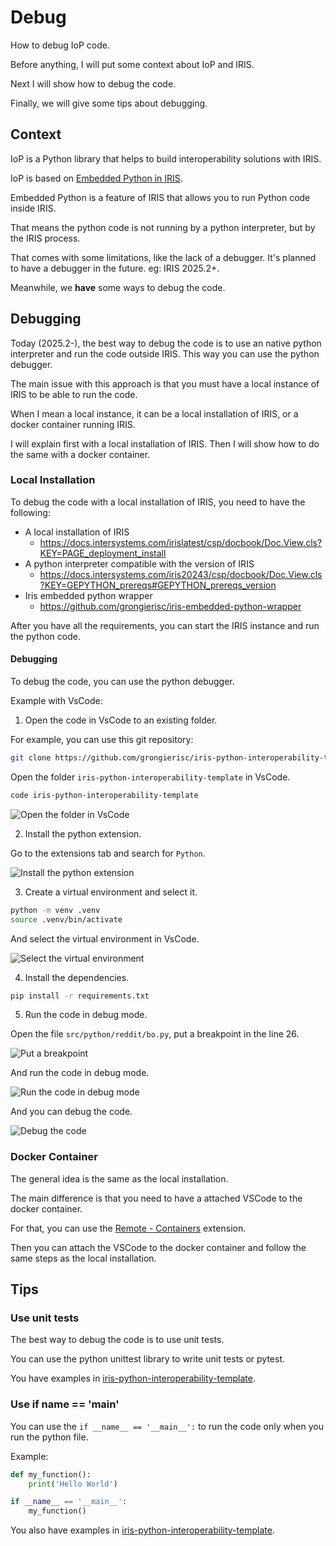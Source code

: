 # Debug

How to debug IoP code. 

Before anything, I will put some context about IoP and IRIS.

Next I will show how to debug the code.

Finally, we will give some tips about debugging.

## Context

IoP is a Python library that helps to build interoperability solutions with IRIS.

IoP is based on [Embedded Python in IRIS](https://docs.intersystems.com/iris20243/csp/docbook/DocBook.UI.Page.cls?KEY=AFL_epython).

Embedded Python is a feature of IRIS that allows you to run Python code inside IRIS.

That means the python code is not running by a python interpreter, but by the IRIS process.

That comes with some limitations, like the lack of a debugger. It's planned to have a debugger in the future. eg: IRIS 2025.2+.

Meanwhile, we **have** some ways to debug the code.

## Debugging

Today (2025.2-), the best way to debug the code is to use an native python interpreter and run the code outside IRIS. This way you can use the python debugger.

The main issue with this approach is that you must have a local instance of IRIS to be able to run the code.

When I mean a local instance, it can be a local installation of IRIS, or a docker container running IRIS.

I will explain first with a local installation of IRIS. Then I will show how to do the same with a docker container.

### Local Installation

To debug the code with a local installation of IRIS, you need to have the following:

- A local installation of IRIS
  - https://docs.intersystems.com/irislatest/csp/docbook/Doc.View.cls?KEY=PAGE_deployment_install
- A python interpreter compatible with the version of IRIS
  - https://docs.intersystems.com/iris20243/csp/docbook/Doc.View.cls?KEY=GEPYTHON_prereqs#GEPYTHON_prereqs_version
- Iris embedded python wrapper
  - https://github.com/grongierisc/iris-embedded-python-wrapper

After you have all the requirements, you can start the IRIS instance and run the python code.

#### Debugging

To debug the code, you can use the python debugger.

Example with VsCode:

1. Open the code in VsCode to an existing folder.

For example, you can use this git repository:

```bash
git clone https://github.com/grongierisc/iris-python-interoperability-template
```

Open the folder `iris-python-interoperability-template` in VsCode.

```bash
code iris-python-interoperability-template
```

![Open the folder in VsCode](./img/vscode_open.png)

2. Install the python extension.

Go to the extensions tab and search for `Python`.

![Install the python extension](./img/vscode_python_extension.png)

3. Create a virtual environment and select it.

```bash
python -m venv .venv
source .venv/bin/activate
```

And select the virtual environment in VsCode.

![Select the virtual environment](./img/vscode_select_venv.png)

4. Install the dependencies.

```bash
pip install -r requirements.txt
```

5. Run the code in debug mode.

Open the file `src/python/reddit/bo.py`, put a breakpoint in the line 26.

![Put a breakpoint](./img/vscode_breakpoint.png)

And run the code in debug mode.

![Run the code in debug mode](./img/vscode_debug.png)

And you can debug the code.

![Debug the code](./img/vscode_debugging.png)

### Docker Container

The general idea is the same as the local installation.

The main difference is that you need to have a attached VSCode to the docker container.

For that, you can use the [Remote - Containers](https://marketplace.visualstudio.com/items?itemName=ms-vscode-remote.remote-containers) extension.

Then you can attach the VSCode to the docker container and follow the same steps as the local installation.

## Tips

### Use unit tests

The best way to debug the code is to use unit tests.

You can use the python unittest library to write unit tests or pytest.

You have examples in [iris-python-interoperability-template](https://github.com/grongierisc/iris-python-interoperability-template/tree/master/src/python/tests).

### Use if __name__ == '__main__'

You can use the `if __name__ == '__main__':` to run the code only when you run the python file.

Example:

```python
def my_function():
    print('Hello World')

if __name__ == '__main__':
    my_function()
```

You also have examples in [iris-python-interoperability-template](https://github.com/grongierisc/iris-python-interoperability-template/blob/master/src/python/reddit/bo.py#L86).





